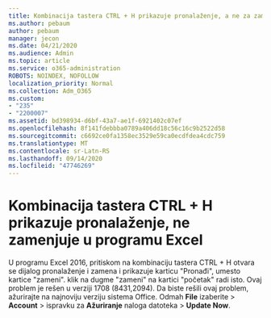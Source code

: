 ```yaml
---
title: Kombinacija tastera CTRL + H prikazuje pronalaženje, a ne za zamenu u programu Excel 2016
ms.author: pebaum
author: pebaum
manager: jecon
ms.date: 04/21/2020
ms.audience: Admin
ms.topic: article
ms.service: o365-administration
ROBOTS: NOINDEX, NOFOLLOW
localization_priority: Normal
ms.collection: Adm_O365
ms.custom:
- "235"
- "2200007"
ms.assetid: bd398934-d6bf-43a7-ae1f-6921402c07ef
ms.openlocfilehash: 8f141fdebbba0789a406dd18c56c16c9b2522d58
ms.sourcegitcommit: c6692ce0fa1358ec3529e59ca0ecdfdea4cdc759
ms.translationtype: MT
ms.contentlocale: sr-Latn-RS
ms.lasthandoff: 09/14/2020
ms.locfileid: "47746269"
---
```

# <a name="ctrlh-shows-find-not-replace-in-excel"></a>Kombinacija tastera CTRL + H prikazuje pronalaženje, ne zamenjuje u programu Excel

U programu Excel 2016, pritiskom na kombinaciju tastera CTRL + H otvara se dijalog pronalaženje i zamena i prikazuje karticu "Pronađi", umesto kartice "zameni". klik na dugme "zameni" na kartici "početak" radi isto. Ovaj problem je rešen u verziji 1708 (8431,2094). Da biste rešili ovaj problem, ažurirajte na najnoviju verziju sistema Office. Odmah **File** izaberite \> **Account** \> ispravku za **Ažuriranje** naloga datoteka \> **Update Now**.
  